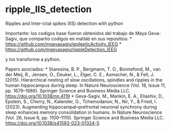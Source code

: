 # ripple_IIS_detection
 Ripples and Inter-ictal spikes (IIS) detection with python

Importante: los codigos base fueron obtenidos del trabajo de Maya Geva-Sagiv, que compartio codigos en matlab en sus repositios:
    * https://github.com/mgevasagiv/epilepticActivity_IEEG
    * https://github.com/mgevasagiv/rippleDetection_IEEG

y los transforme a python. 

Papers asociados:
    * Staresina, B. P., Bergmann, T. O., Bonnefond, M., van der Meij, R., Jensen, O., Deuker, L., Elger, C. E., Axmacher, N., & Fell, J. (2015). Hierarchical nesting of slow oscillations, spindles and ripples in the human hippocampus during sleep. In Nature Neuroscience (Vol. 18, Issue 11, pp. 1679–1686). Springer Science and Business Media LLC. https://doi.org/10.1038/nn.4119 
    * Geva-Sagiv, M., Mankin, E. A., Eliashiv, D., Epstein, S., Cherry, N., Kalender, G., Tchemodanov, N., Nir, Y., & Fried, I. (2023). Augmenting hippocampal–prefrontal neuronal synchrony during sleep enhances memory consolidation in humans. In Nature Neuroscience (Vol. 26, Issue 6, pp. 1100–1110). Springer Science and Business Media LLC. https://doi.org/10.1038/s41593-023-01324-5 